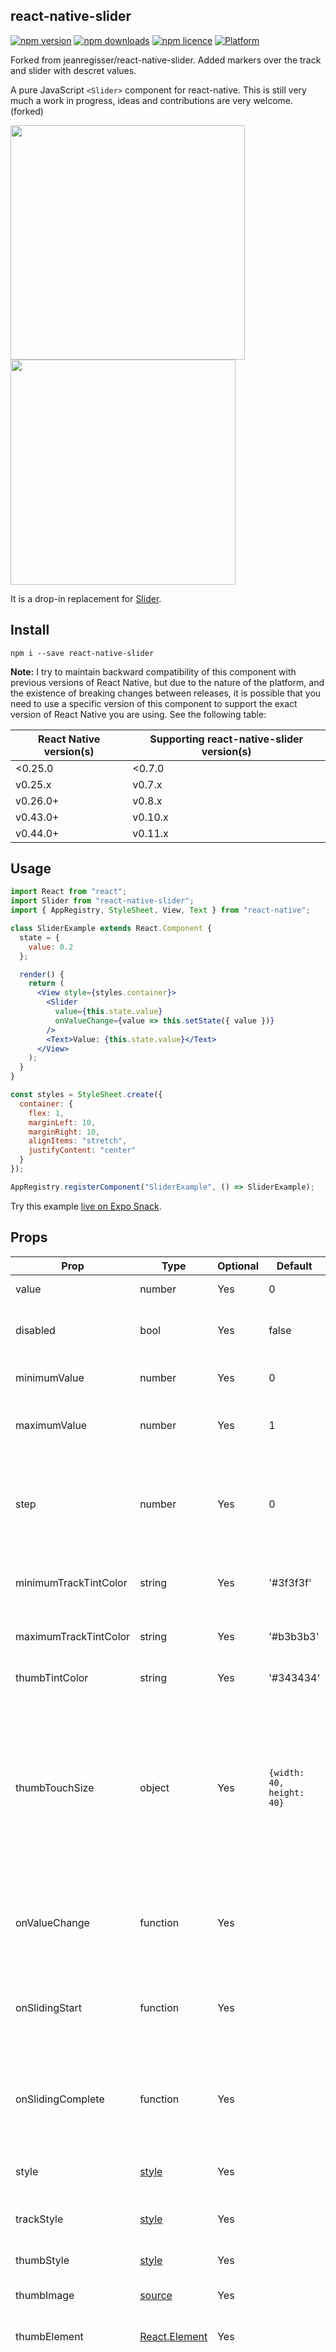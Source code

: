 ## react-native-slider

[![npm version](http://img.shields.io/npm/v/react-native-slider.svg?style=flat-square)](https://npmjs.org/package/react-native-slider "View this project on npm")
[![npm downloads](http://img.shields.io/npm/dm/react-native-slider.svg?style=flat-square)](https://npmjs.org/package/react-native-slider "View this project on npm")
[![npm licence](http://img.shields.io/npm/l/react-native-slider.svg?style=flat-square)](https://npmjs.org/package/react-native-slider "View this project on npm")
[![Platform](https://img.shields.io/badge/platform-ios%20%7C%20android-989898.svg?style=flat-square)](https://npmjs.org/package/react-native-slider "View this project on npm")

Forked from jeanregisser/react-native-slider. Added markers over the track and slider with descret values.

A pure JavaScript `<Slider>` component for react-native. This is still very much a work
in progress, ideas and contributions are very welcome. (forked)

<img src="https://raw.githubusercontent.com/jeanregisser/react-native-slider/master/Screenshots/basic@2x.png" width="375">
<img src="https://raw.githubusercontent.com/jeanregisser/react-native-slider/master/Screenshots/basic_android_xxhdpi.png" width="360">

It is a drop-in replacement for [Slider](http://facebook.github.io/react-native/docs/slider.html).

## Install

```shell
npm i --save react-native-slider
```

**Note:** I try to maintain backward compatibility of this component with previous versions of React Native, but due to the nature of the platform, and the existence of breaking changes between releases, it is possible that you need to use a specific version of this component to support the exact version of React Native you are using. See the following table:

| React Native version(s) | Supporting react-native-slider version(s) |
| ----------------------- | ----------------------------------------- |
| <0.25.0                 | <0.7.0                                    |
| v0.25.x                 | v0.7.x                                    |
| v0.26.0+                | v0.8.x                                    |
| v0.43.0+                | v0.10.x                                   |
| v0.44.0+                | v0.11.x                                   |

## Usage

```jsx
import React from "react";
import Slider from "react-native-slider";
import { AppRegistry, StyleSheet, View, Text } from "react-native";

class SliderExample extends React.Component {
  state = {
    value: 0.2
  };

  render() {
    return (
      <View style={styles.container}>
        <Slider
          value={this.state.value}
          onValueChange={value => this.setState({ value })}
        />
        <Text>Value: {this.state.value}</Text>
      </View>
    );
  }
}

const styles = StyleSheet.create({
  container: {
    flex: 1,
    marginLeft: 10,
    marginRight: 10,
    alignItems: "stretch",
    justifyContent: "center"
  }
});

AppRegistry.registerComponent("SliderExample", () => SliderExample);
```

Try this example [live on Expo Snack](https://snack.expo.io/HkbAqpbwb).

## Props

| Prop                  | Type                                                                    | Optional | Default                   | Description                                                                                                                                                                                                   |
| --------------------- | ----------------------------------------------------------------------- | -------- | ------------------------- | ------------------------------------------------------------------------------------------------------------------------------------------------------------------------------------------------------------- |
| value                 | number                                                                  | Yes      | 0                         | Initial value of the slider                                                                                                                                                                                   |
| disabled              | bool                                                                    | Yes      | false                     | If true the user won't be able to move the slider                                                                                                                                                             |
| minimumValue          | number                                                                  | Yes      | 0                         | Initial minimum value of the slider                                                                                                                                                                           |
| maximumValue          | number                                                                  | Yes      | 1                         | Initial maximum value of the slider                                                                                                                                                                           |
| step                  | number                                                                  | Yes      | 0                         | Step value of the slider. The value should be between 0 and maximumValue - minimumValue)                                                                                                                      |
| minimumTrackTintColor | string                                                                  | Yes      | '#3f3f3f'                 | The color used for the track to the left of the button                                                                                                                                                        |
| maximumTrackTintColor | string                                                                  | Yes      | '#b3b3b3'                 | The color used for the track to the right of the button                                                                                                                                                       |
| thumbTintColor        | string                                                                  | Yes      | '#343434'                 | The color used for the thumb                                                                                                                                                                                  |
| thumbTouchSize        | object                                                                  | Yes      | `{width: 40, height: 40}` | The size of the touch area that allows moving the thumb. The touch area has the same center as the visible thumb. This allows to have a visually small thumb while still allowing the user to move it easily. |
| onValueChange         | function                                                                | Yes      |                           | Callback continuously called while the user is dragging the slider                                                                                                                                            |
| onSlidingStart        | function                                                                | Yes      |                           | Callback called when the user starts changing the value (e.g. when the slider is pressed)                                                                                                                     |
| onSlidingComplete     | function                                                                | Yes      |                           | Callback called when the user finishes changing the value (e.g. when the slider is released)                                                                                                                  |
| style                 | [style](http://facebook.github.io/react-native/docs/view.html#style)    | Yes      |                           | The style applied to the slider container                                                                                                                                                                     |
| trackStyle            | [style](http://facebook.github.io/react-native/docs/view.html#style)    | Yes      |                           | The style applied to the track                                                                                                                                                                                |
| thumbStyle            | [style](http://facebook.github.io/react-native/docs/view.html#style)    | Yes      |                           | The style applied to the thumb                                                                                                                                                                                |
| thumbImage            | [source](http://facebook.github.io/react-native/docs/image.html#source) | Yes      |                           | Sets an image for the thumb.                                                                                                                                                                                  |
| thumbElement          | [React.Element](https://facebook.github.io/react-native/docs/view.html) | Yes      |                           | Sets a react native Element like a View for the thumb.                                                                                                                                                        |
| numOfMarkers          | number                                                                  | Yes      | 0                         | Sets markes across the tracker. Has to be bigger than 2. If numOfMarkers is set, minimumValue and maximumValue are ignored and considere as follows: minimumValue = 0 and maximumValue = numOfMarkers - 1     |
| markerStyle           | [style](http://facebook.github.io/react-native/docs/view.html#style)    | Yes      |                           | The style applied to the track                                                                                                                                                                                |
| onMarkerPress         | function                                                                | Yes      |                           | Callback called when the user presses a marker. It returns the marker's index.                                                                                                                                |
| onMarkerChange        | function                                                                | Yes      |                           | Callback called when the thumb changes to a different marker.                                                                                                                                                 |
| debugTouchArea        | bool                                                                    | Yes      | false                     | Set this to true to visually see the thumb touch rect in green.                                                                                                                                               |
| animateTransitions    | bool                                                                    | Yes      | false                     | Set to true if you want to use the default 'spring' animation                                                                                                                                                 |
| animationType         | string                                                                  | Yes      | 'timing'                  | Set to 'spring' or 'timing' to use one of those two types of animations with the default [animation properties](https://facebook.github.io/react-native/docs/animations.html).                                |
| animationConfig       | object                                                                  | Yes      | undefined                 | Used to configure the animation parameters. These are the same parameters in the [Animated library](https://facebook.github.io/react-native/docs/animations.html).                                            |

---

**MIT Licensed**
